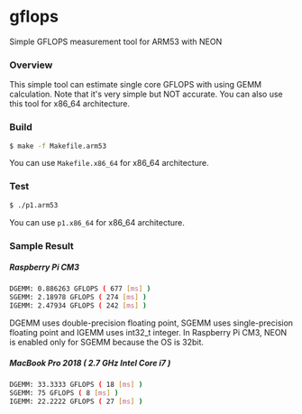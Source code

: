 # gflops
Simple GFLOPS measurement tool for ARM53 with NEON

### Overview

This simple tool can estimate single core GFLOPS with using GEMM calculation. Note that it's very simple but NOT accurate.
You can also use this tool for x86_64 architecture.

### Build

``````````.sh
$ make -f Makefile.arm53
``````````

You can use `Makefile.x86_64` for x86_64 architecture.

### Test

``````````.sh
$ ./p1.arm53
``````````

You can use `p1.x86_64` for x86_64 architecture.

### Sample Result

##### Raspberry Pi CM3

``````````.sh
DGEMM: 0.886263 GFLOPS ( 677 [ms] )
SGEMM: 2.18978 GFLOPS ( 274 [ms] )
IGEMM: 2.47934 GFLOPS ( 242 [ms] )
``````````

DGEMM uses double-precision floating point, SGEMM uses single-precision floating point and IGEMM uses int32_t integer. In Raspberry Pi CM3, NEON is enabled only for SGEMM because the OS is 32bit.

##### MacBook Pro 2018 ( 2.7 GHz Intel Core i7 )

``````````.sh
DGEMM: 33.3333 GFLOPS ( 18 [ms] )
SGEMM: 75 GFLOPS ( 8 [ms] )
IGEMM: 22.2222 GFLOPS ( 27 [ms] )
``````````
